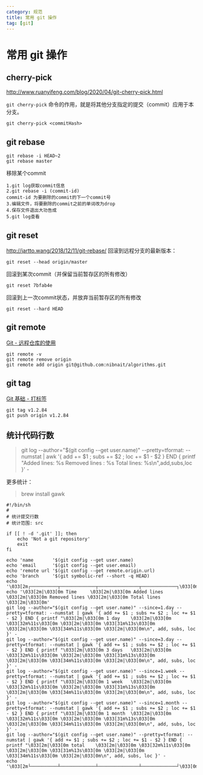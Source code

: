 ```yaml
---
category: 规范
title: 常用 git 操作
tag: [git]
---
```

# 常用 git 操作

## cherry-pick

http://www.ruanyifeng.com/blog/2020/04/git-cherry-pick.html

`git cherry-pick` 命令的作用，就是将其他分支指定的提交（commit）应用于本分支。

```
git cherry-pick <commitHash>
```

## git rebase

```
git rebase -i HEAD~2
git rebase master
```

移除某个commit

```
1.git log获取commit信息 
2.git rebase -i (commit-id) 
commit-id 为要删除的commit的下一个commit号 
3.编辑文件，将要删除的commit之前的单词改为drop 
4.保存文件退出大功告成 
5.git log查看
```

## git reset

http://jartto.wang/2018/12/11/git-rebase/ 回滚到远程分支的最新版本：

```
git reset --head origin/master
```

回滚到某次commit（并保留当前暂存区的所有修改）

```
git reset 7bfab4e
```

回滚到上一次commit状态，并放弃当前暂存区的所有修改

```
git reset --hard HEAD
```

## git remote

[Git - 远程仓库的使用](https://git-scm.com/book/zh/v2/Git-基础-远程仓库的使用)

```
git remote -v
git remote remove origin
git remote add origin git@github.com:nibnait/algorithms.git
```

## git tag

[Git 基础 - 打标签](https://git-scm.com/book/zh/v2/Git-基础-打标签)

```
git tag v1.2.84
git push origin v1.2.84
```

## 统计代码行数

> git log --author="$(git config --get user.name)" --pretty=tformat: --numstat | awk '{ add += $1 ; subs += $2 ; loc += $1 - $2 } END { printf "Added lines: %s Removed lines : %s Total lines: %s\n",add,subs,loc }' -

更多统计：

> brew install gawk

```
#!/bin/sh
#
# 统计提交行数
# 统计范围: src

if [[ ! -d '.git' ]]; then
    echo 'Not a git repository'
    exit
fi

echo 'name       '$(git config --get user.name)
echo 'email      '$(git config --get user.email)
echo 'remote url '$(git config --get remote.origin.url)
echo 'branch     '$(git symbolic-ref --short -q HEAD)
echo '\033[2m┌──────────┬─────────────┬───────────────┬─────────────┐\033[0m'
echo '\033[2m|\033[0m Time     \033[2m|\033[0m Added lines \033[2m|\033[0m Removed lines \033[2m|\033[0m Total lines \033[2m|\033[0m'
git log --author="$(git config --get user.name)" --since=1.day --pretty=tformat: --numstat | gawk '{ add += $1 ; subs += $2 ; loc += $1 - $2 } END { printf "\033[2m|\033[0m 1 day    \033[2m|\033[0m \033[32m%11s\033[0m \033[2m|\033[0m \033[31m%13s\033[0m \033[2m|\033[0m \033[34m%11s\033[0m \033[2m|\033[0m\n", add, subs, loc }' -
git log --author="$(git config --get user.name)" --since=3.day --pretty=tformat: --numstat | gawk '{ add += $1 ; subs += $2 ; loc += $1 - $2 } END { printf "\033[2m|\033[0m 3 days   \033[2m|\033[0m \033[32m%11s\033[0m \033[2m|\033[0m \033[31m%13s\033[0m \033[2m|\033[0m \033[34m%11s\033[0m \033[2m|\033[0m\n", add, subs, loc }' -
git log --author="$(git config --get user.name)" --since=1.week --pretty=tformat: --numstat | gawk '{ add += $1 ; subs += $2 ; loc += $1 - $2 } END { printf "\033[2m|\033[0m 1 week   \033[2m|\033[0m \033[32m%11s\033[0m \033[2m|\033[0m \033[31m%13s\033[0m \033[2m|\033[0m \033[34m%11s\033[0m \033[2m|\033[0m\n", add, subs, loc }' -
git log --author="$(git config --get user.name)" --since=1.month --pretty=tformat: --numstat | gawk '{ add += $1 ; subs += $2 ; loc += $1 - $2 } END { printf "\033[2m|\033[0m 1 month  \033[2m|\033[0m \033[32m%11s\033[0m \033[2m|\033[0m \033[31m%13s\033[0m \033[2m|\033[0m \033[34m%11s\033[0m \033[2m|\033[0m\n", add, subs, loc }' -
git log --author="$(git config --get user.name)" --pretty=tformat: --numstat | gawk '{ add += $1 ; subs += $2 ; loc += $1 - $2 } END { printf "\033[2m|\033[0m total    \033[2m|\033[0m \033[32m%11s\033[0m \033[2m|\033[0m \033[31m%13s\033[0m \033[2m|\033[0m \033[34m%11s\033[0m \033[2m|\033[0m\n", add, subs, loc }' -
echo '\033[2m└──────────┴─────────────┴───────────────┴─────────────┘\033[0m'


```